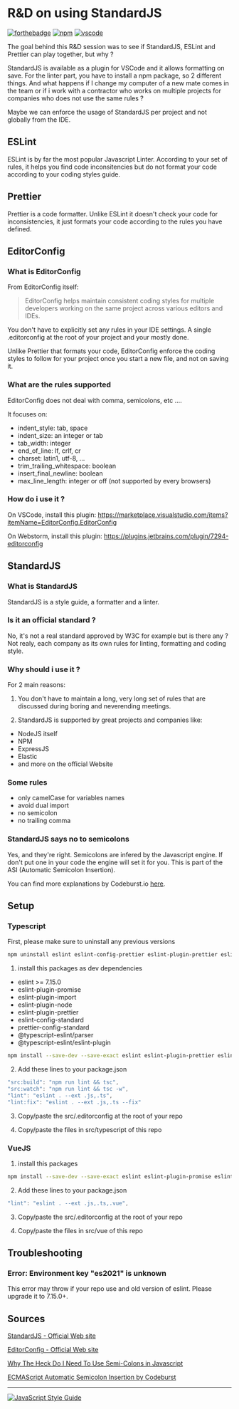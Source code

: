 # R&D on using StandardJS

[![forthebadge](https://forthebadge.com/images/badges/makes-people-smile.svg)](https://forthebadge.com)
[![npm](https://badgen.net/badge/icon/npm?icon=npm&label)](https://badgen.net/badge/icon/npm?icon=npm&label)
[![vscode](https://badgen.net/badge/icon/visualstudio?icon=visualstudio&label)](https://badgen.net/badge/icon/visualstudio?icon=visualstudio&label)

The goal behind this R&D session was to see if StandardJS, ESLint and Prettier can play together, but why ?

StandardJS is available as a plugin for VSCode and it allows formatting on save.
For the linter part, you have to install a npm package, so 2 different things. And what happens if I change my computer of a new mate comes in the team or if i work with a contractor who works on multiple projects for companies who does not use the same rules ?

Maybe we can enforce the usage of StandardJS per project and not globally from the IDE.

## ESLint

ESLint is by far the most popular Javascript Linter. According to your set of rules, it helps you find code inconsitencies but do not format your code according to your coding styles guide.

## Prettier

Prettier is a code formatter. Unlike ESLint it doesn't check your code for inconsistencies, it just formats your code according to the rules you have defined.

## EditorConfig

### What is EditorConfig

From EditorConfig itself:

> EditorConfig helps maintain consistent coding styles for multiple developers working on the same project across various editors and IDEs.

You don't have to explicitly set any rules in your IDE settings. A single .editorconfig at the root of your project and your mostly done.

Unlike Prettier that formats your code, EditorConfig enforce the coding styles to follow for your project once you start a new file, and not on saving it.

### What are the rules supported

EditorConfig does not deal with comma, semicolons, etc ....

It focuses on:

- indent_style: tab, space
- indent_size: an integer or tab
- tab_width: integer
- end_of_line: lf, crlf, cr
- charset: latin1, utf-8, ...
- trim_trailing_whitespace: boolean
- insert_final_newline: boolean
- max_line_length: integer or off (not supported by every browsers)

### How do i use it ?

On VSCode, install this plugin: https://marketplace.visualstudio.com/items?itemName=EditorConfig.EditorConfig

On Webstorm, install this plugin: https://plugins.jetbrains.com/plugin/7294-editorconfig

## StandardJS

### What is StandardJS

StandardJS is a style guide, a formatter and a linter.

### Is it an official standard ?

No, it's not a real standard approved by W3C for example but is there any ? Not realy, each company as its own rules for linting, formatting and coding style.

### Why should i use it ?

For 2 main reasons:

1. You don't have to maintain a long, very long set of rules that are discussed during boring and neverending meetings.

2. StandardJS is supported by great projects and companies like:

- NodeJS itself
- NPM
- ExpressJS
- Elastic
- and more on the official Website

### Some rules

- only camelCase for variables names
- avoid dual import
- no semicolon
- no trailing comma

### StandardJS says no to semicolons

Yes, and they're right. Semicolons are infered by the Javascript engine. If don't put one in your code the engine will set it for you. This is part of the ASI (Automatic Semicolon Insertion).

You can find more explanations by Codeburst.io [here](https://codeburst.io/ecmascript-automatic-semicolon-insertion-50f09091e377).

## Setup

### Typescript

First, please make sure to uninstall any previous versions

```sh
npm uninstall eslint eslint-config-prettier eslint-plugin-prettier eslint-plugin-promise eslint-plugin-node eslint-config-standard prettier prettier-config-standard @typescript-eslint/eslint-plugin @typescript-eslint/parser
```

1. install this packages as dev dependencies

- eslint >= 7.15.0
- eslint-plugin-promise
- eslint-plugin-import
- eslint-plugin-node
- eslint-plugin-prettier
- eslint-config-standard
- prettier-config-standard
- @typescript-eslint/parser
- @typescript-eslint/eslint-plugin

```sh
npm install --save-dev --save-exact eslint eslint-plugin-prettier eslint-plugin-promise eslint-plugin-import eslint-plugin-node  eslint-config-standard prettier-config-standard @typescript-eslint/eslint-plugin @typescript-eslint/parser
```

2. Add these lines to your package.json

```javascript
"src:build": "npm run lint && tsc",
"src:watch": "npm run lint && tsc -w",
"lint": "eslint . --ext .js,.ts",
"lint:fix": "eslint . --ext .js,.ts --fix"
```

3. Copy/paste the src/.editorconfig at the root of your repo

4. Copy/paste the files in src/typescript of this repo

### VueJS

1. install this packages

```sh
npm install --save-dev --save-exact eslint eslint-plugin-promise eslint-plugin-import eslint-plugin-node @typescript-eslint/eslint-plugin @typescript-eslint/parser eslint-config-standard prettier-config-standard @vue/eslint-config-standard
```

2. Add these lines to your package.json

```javascript
"lint": "eslint . --ext .js,.ts,.vue",
```

3. Copy/paste the src/.editorconfig at the root of your repo

4. Copy/paste the files in src/vue of this repo

## Troubleshooting

### Error: Environment key "es2021" is unknown

This error may throw if your repo use and old version of eslint. Please upgrade it to 7.15.0+.

## Sources

[StandardJS - Official Web site](https://standardjs.com/)

[EditorConfig - Official Web site](https://editorconfig.org/)

[Why The Heck Do I Need To Use Semi-Colons in Javascript](https://code.likeagirl.io/why-the-heck-do-i-need-to-use-semi-colons-in-javascript-4f8712c82329)

[ECMAScript Automatic Semicolon Insertion by Codeburst](https://codeburst.io/ecmascript-automatic-semicolon-insertion-50f09091e377)

---

[![JavaScript Style Guide](https://cdn.rawgit.com/standard/standard/master/badge.svg)](https://github.com/standard/standard)
